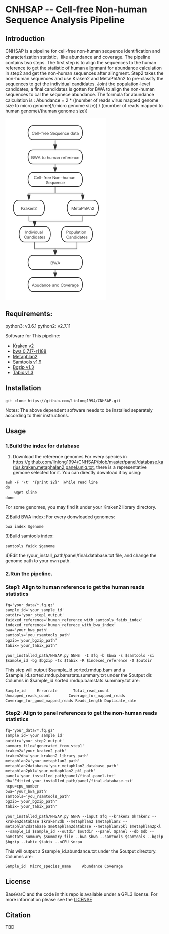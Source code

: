 # CNHSAP -- Cell-free Non-human Sequence Analysis Pipeline

## Introduction
CNHSAP is a pipeline for cell-free non-human sequence identification and characterization statistic，like abundance and coverage. The pipeline contains two steps. The first step is to align the sequences to the human reference to get the statistic of human alignmant for abundance calculation in step2 and get the non-human sequences after alingment. Step2 takes the non-human sequences and use Kraken2 and MetaPhlAn2 to pre-classfy the sequences to get the individual candidates. Joint the population-level candidates, a final candidates is gotten for BWA to align the non-human sequences to cal the sequnece abundance. The formula for abundance calculation is :
           Abundance = 2 * ((number of reads virus mapped genome size to micro genome)/(micro genome size)) / ((number of reads mapped to human genome)/(human genome size))
           
![Image](https://github.com/linlong1994/CNHSAP/blob/master/pipeline.png)


## Requirements:

python3: v3.6.1
python2: v2.7.11 
  
Software for This pipeline:
* [Kraken v2](https://ccb.jhu.edu/software/kraken2/index.shtml)
* [bwa 0.7.17-r1188](https://github.com/lh3/bwa)
* [Metaphlan2](https://github.com/biobakery/metaphlan)
* [Samtools v1.9](http://samtools.sourceforge.net/)
* [Bgzip v1.3](http://www.htslib.org/doc/bgzip.html)
* [Tabix v1.3](http://www.htslib.org/doc/tabix.html)


## Installation
```
git clone https://github.com/linlong1994/CNHSAP.git
```
Notes: The above dependent software needs to be installed separately according to their instructions.

## Usage
### 1.Build the index for database
1) Download the reference genomes
For every species in https://github.com/linlong1994/CNHSAP/blob/master/panel/database.karius.kraken.metaphalan2.panel.uniq.txt, there is a representative gemone selected for it. You can directly download it by using: 
```
awk -F '\t' '{print $2}' |while read line 
do
    wget $line
done
```
For some genomes, you may find it under your Kraken2 library directory.

2)Build BWA index:
For every donwloaded genomes:
```
bwa index $genome
```
3)Build samtools index:
```
samtools faidx $genome
```
4)Edit the /your_install_path/panel/final.database.txt file, and change the genome path to your own path.

### 2.Run the pipeline.

### Step1: Align to human reference to get the human reads statistics

```
fq='your_data/*.fq.gz'
sample_id='your_sample_id'
outdir='your_step1_output'
faidxed_reference='human_reference_with_samtools_faidx_index'
indexed_reference='human_referece_with_bwa_index'
bwa='your_bwa_path'
samtools='you_rsamtools_path'
bgzip='your_bgzip_path'
tabix='your_tabix_path'

your_installed_path/NHSAP.py GNHS  -I $fq -b $bwa -s $samtools -si $sample_id -bg $bgzip -tx $tabix -R $indexed_reference -O $outdir
```

This step will output $sample_id.sorted.rmdup.bam and a $sample_id.sorted.rmdup.bamstats.summary.txt under the $output dir.
Columns in $sample_id.sorted.rmdup.bamstats.summary.txt are:
```
Sample_id     Errorrate       Total_read_count       Unmapped_reads_count        Coverage_for_mapped_reads  Coverage_for_good_mapped_reads Reads_Length Duplicate_rate
```

### Step2: Align to panel references to get the non-human reads statistics
```
fq='your_data/*.fq.gz'
sample_id='your_sample_id'
outdir='your_step2_output'
summary_file='generated_from_step1'
kraken2='your_kraken2_path'
kraken2db='your_kraken2_library_path'
metaphlan2='your_metaphlan2_path'
metaphlan2database='your_metaphlan2_database_path'
metaphlan2pkl='your_metaphlan2_pkl_path'
panel='your_installed_path/panel/final.panel.txt'
db='Editted_your_installed_path/panel/final.database.txt'
ncpu=cpu_number
bwa='your_bwa_path'
samtools='you_rsamtools_path'
bgzip='your_bgzip_path'
tabix='your_tabix_path'

your_installed_path/NHSAP.py GNHA --input $fq --kraken2 $kraken2 --kraken2database $kraken2db --metaphlan2 $metaphlan2 --metaphlan2database $metaphlan2database --metaphlan2pkl $metaphlan2pkl --sample_id $sample_id --outdir $outdir --panel $panel --db $db --bamstats_summury $summary_file --bwa $bwa --samtools $samtools --bgzip $bgzip --tabix $tabix --nCPU $ncpu
```
This will output a $sample_id.abundance.txt under the $output directory.
Columns are:
```
Sample_id  Micro_species_name     Abundance Coverage
```

## License

BaseVarC and the code in this repo is available under a GPL3 license. For more information please see the [LICENSE](LICENSE)

## Citation

TBD




